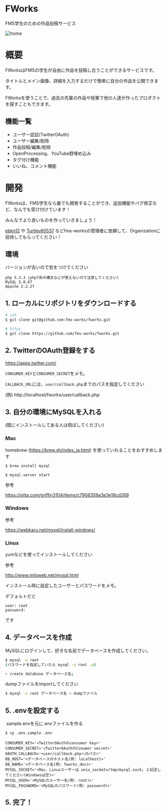 # FWorks
FMS学生のための作品投稿サービス

![home](https://user-images.githubusercontent.com/21101122/35085560-9895c0be-fc6c-11e7-952c-52e1030b02a2.jpg)

# 概要
FWorksはFMSの学生が自由に作品を投稿し合うことができるサービスです。

タイトルとメイン画像、詳細を入力するだけで簡単に自分の作品を公開できます。

FWorksを使うことで、過去の先輩の作品や授業で他の人達が作ったプロダクトを探すこともできます。

## 機能一覧
- ユーザー認証(TwitterOAuth)
- ユーザー編集/削除
- 作品投稿/編集/削除
- OpenProcessing、YouTube野埋め込み
- タグ付け機能
- いいね、コメント機能

# 開発
FWorksは、FMS学生なら誰でも開発することができ、追加機能やバグ修正など、なんでも受け付けています！

みんなでより良いものを作っていきましょう！

[ebkn12](https://github.com/ebkn12) や [Turtley60537](https://github.com/Turtley60537) などfms-worksの管理者に依頼して、Organizationに招待してもらってください！

## 環境
バージョンが古いので気をつけてください

```
php 5.3.3 (php7系の構文などが使えないので注意してください)
MySQL 5.0.67
Apache 2.2.27
```

## 1. ローカルにリポジトリをダウンロードする
```sh
# ssh
$ git clone git@github.com:fms-works/fworks.git

# https
$ git clone https://github.com/fms-works/fworks.git
```

## 2. TwitterのOAuth登録をする
https://apps.twitter.com/

`CONSUMER_KEY`と`CONSUMER_SECRET`をメモ。

`CALLBACK_URL`には、`user/callback.php`までのパスを指定してください

(例) http://localhost/fworks/user/callback.php

## 3. 自分の環境にMySQLを入れる
(既にインストールしてある人は飛ばしてください)

### Mac
homebrew (https://brew.sh/index_ja.html) を使っていれることをおすすめします

```sh
$ brew install mysql

$ mysql.server start
```

参考

https://qiita.com/griffin3104/items/c7908359a3e3e18cd269

### Windows

参考

https://webkaru.net/mysql/install-windows/

### Linux

yumなどを使ってインストールしてください

参考

http://www.miloweb.net/mysql.html


インストール時に設定したユーザーとパスワードをメモ。

デフォルトだと
```
user: root
password:
```
です

## 4. データベースを作成

MySQLにログインして、好きな名前でデータベースを作成してください。
```sh
$ mysql -u root
(パスワードを指定していたら mysql -u root -p)

> create database データベース名;
```

dumpファイルをimportしてください
```sh
$ mysql -u root データベース名 < dumpファイル
```

## 5. .envを設定する

.sample.envを元に.envファイルを作る
```sh
$ cp .env.sample .env
```

```
CONSUMER_KEY='<TwitterOAuthのconsumer key>'
CONSUMER_SECRET='<TwitterOAuthのConumer secret>'
OAUTH_CALLBACK='<user/callback.phpへのパス>'
DB_HOST='<データベースのホスト名(例: localhost)>'
DB_NAME='<データベース名(例: fworks_dev)>'
MYSQL_SOCKET='<Mac、Linuxユーザーは unix_socket=/tmp/mysql.sock; と記述してください(Windowsは空)>'
MYSQL_USER='<MySQLのユーザー名(例: root)>'
MYSQL_PASSWORD='<MySQLのパスワード(例: password)>'
```

## 5. 完了！
